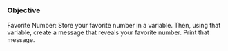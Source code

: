 ### Objective
Favorite Number: Store your favorite number in a variable. Then, using that variable, create a message that reveals your favorite number. Print that message.